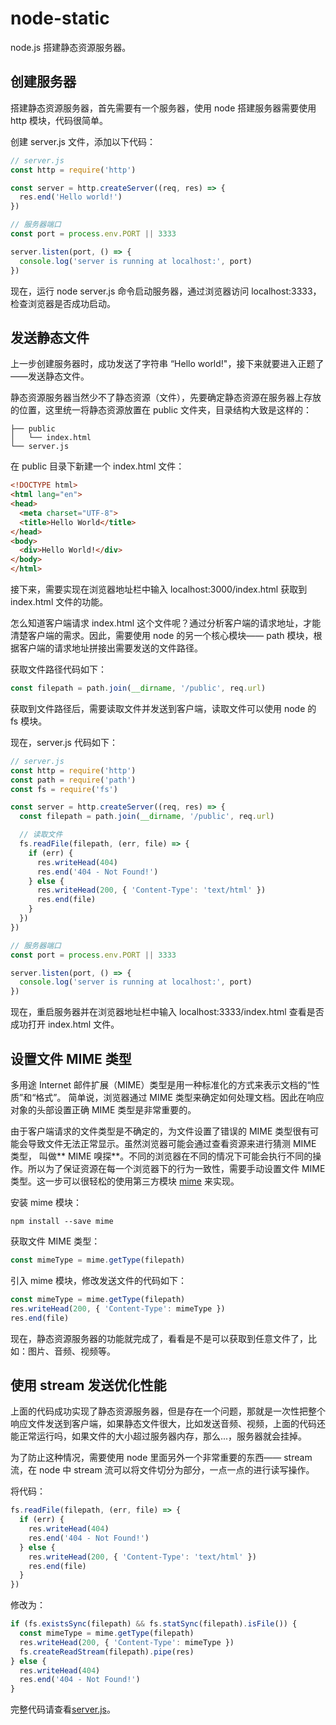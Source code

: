 # node-static

node.js 搭建静态资源服务器。

## 创建服务器

搭建静态资源服务器，首先需要有一个服务器，使用 node 搭建服务器需要使用 http 模块，代码很简单。

创建 server.js 文件，添加以下代码：
```js
// server.js
const http = require('http')

const server = http.createServer((req, res) => {
  res.end('Hello world!')
})

// 服务器端口
const port = process.env.PORT || 3333

server.listen(port, () => {
  console.log('server is running at localhost:', port)
})
```
现在，运行 node server.js 命令启动服务器，通过浏览器访问 localhost:3333，检查浏览器是否成功启动。

## 发送静态文件

上一步创建服务器时，成功发送了字符串 “Hello world!"，接下来就要进入正题了——发送静态文件。

静态资源服务器当然少不了静态资源（文件），先要确定静态资源在服务器上存放的位置，这里统一将静态资源放置在 public 文件夹，目录结构大致是这样的：
```
├── public
│   └── index.html
└── server.js
```
在 public 目录下新建一个 index.html 文件：
```html
<!DOCTYPE html>
<html lang="en">
<head>
  <meta charset="UTF-8">
  <title>Hello World</title>
</head>
<body>
  <div>Hello World!</div>
</body>
</html>
```
接下来，需要实现在浏览器地址栏中输入 localhost:3000/index.html 获取到 index.html 文件的功能。

怎么知道客户端请求 index.html 这个文件呢？通过分析客户端的请求地址，才能清楚客户端的需求。因此，需要使用 node 的另一个核心模块—— path 模块，根据客户端的请求地址拼接出需要发送的文件路径。

获取文件路径代码如下：
```js
const filepath = path.join(__dirname, '/public', req.url)
```

获取到文件路径后，需要读取文件并发送到客户端，读取文件可以使用 node 的 fs 模块。

现在，server.js 代码如下：
```js
// server.js
const http = require('http')
const path = require('path')
const fs = require('fs')

const server = http.createServer((req, res) => {
  const filepath = path.join(__dirname, '/public', req.url)

  // 读取文件
  fs.readFile(filepath, (err, file) => {
    if (err) {
      res.writeHead(404)
      res.end('404 - Not Found!')
    } else {
      res.writeHead(200, { 'Content-Type': 'text/html' })
      res.end(file)
    }
  })
})

// 服务器端口
const port = process.env.PORT || 3333

server.listen(port, () => {
  console.log('server is running at localhost:', port)
})
```
现在，重启服务器并在浏览器地址栏中输入 localhost:3333/index.html 查看是否成功打开 index.html 文件。

## 设置文件 MIME 类型

多用途 Internet 邮件扩展（MIME）类型是用一种标准化的方式来表示文档的“性质”和“格式”。 简单说，浏览器通过 MIME 类型来确定如何处理文档。因此在响应对象的头部设置正确 MIME 类型是非常重要的。

由于客户端请求的文件类型是不确定的，为文件设置了错误的 MIME 类型很有可能会导致文件无法正常显示。虽然浏览器可能会通过查看资源来进行猜测 MIME 类型， 叫做** MIME 嗅探**。不同的浏览器在不同的情况下可能会执行不同的操作。所以为了保证资源在每一个浏览器下的行为一致性，需要手动设置文件 MIME 类型。这一步可以很轻松的使用第三方模块 [mime](https://www.npmjs.com/package/mime) 来实现。

安装 mime 模块：
```
npm install --save mime
```

获取文件 MIME 类型：
```js
const mimeType = mime.getType(filepath)
```

引入 mime 模块，修改发送文件的代码如下：
```js
const mimeType = mime.getType(filepath)
res.writeHead(200, { 'Content-Type': mimeType })
res.end(file)
```
现在，静态资源服务器的功能就完成了，看看是不是可以获取到任意文件了，比如：图片、音频、视频等。

## 使用 stream 发送优化性能

上面的代码成功实现了静态资源服务器，但是存在一个问题，那就是一次性把整个响应文件发送到客户端，如果静态文件很大，比如发送音频、视频，上面的代码还能正常运行吗，如果文件的大小超过服务器内存，那么...，服务器就会挂掉。

为了防止这种情况，需要使用 node 里面另外一个非常重要的东西—— stream 流，在 node 中 stream 流可以将文件切分为部分，一点一点的进行读写操作。

将代码：
```js
fs.readFile(filepath, (err, file) => {
  if (err) {
    res.writeHead(404)
    res.end('404 - Not Found!')
  } else {
    res.writeHead(200, { 'Content-Type': 'text/html' })
    res.end(file)
  }
})
```
修改为：
```js
if (fs.existsSync(filepath) && fs.statSync(filepath).isFile()) {
  const mimeType = mime.getType(filepath)
  res.writeHead(200, { 'Content-Type': mimeType })
  fs.createReadStream(filepath).pipe(res)
} else {
  res.writeHead(404)
  res.end('404 - Not Found!')
}
```

完整代码请查看[server.js](https://github.com/JofunLiang/node-static/blob/master/server.js)。



